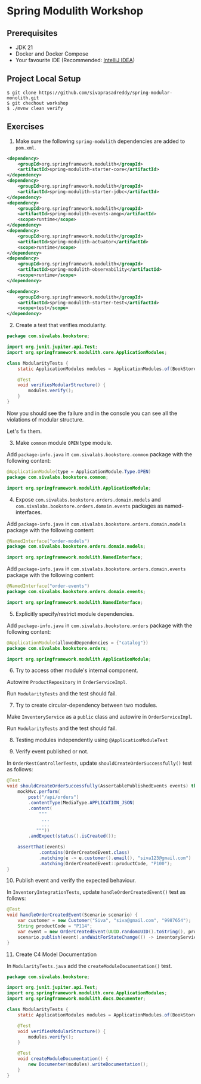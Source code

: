 # Spring Modulith Workshop

## Prerequisites
* JDK 21
* Docker and Docker Compose
* Your favourite IDE (Recommended: [IntelliJ IDEA](https://www.jetbrains.com/idea/))

## Project Local Setup

```shell
$ git clone https://github.com/sivaprasadreddy/spring-modular-monolith.git
$ git chechout workshop
$ ./mvnw clean verify
```

## Exercises

1. Make sure the following `spring-modulith` dependencies are added to `pom.xml`.

```xml
<dependency>
    <groupId>org.springframework.modulith</groupId>
    <artifactId>spring-modulith-starter-core</artifactId>
</dependency>
<dependency>
    <groupId>org.springframework.modulith</groupId>
    <artifactId>spring-modulith-starter-jdbc</artifactId>
</dependency>
<dependency>
    <groupId>org.springframework.modulith</groupId>
    <artifactId>spring-modulith-events-amqp</artifactId>
    <scope>runtime</scope>
</dependency>
<dependency>
    <groupId>org.springframework.modulith</groupId>
    <artifactId>spring-modulith-actuator</artifactId>
    <scope>runtime</scope>
</dependency>
<dependency>
    <groupId>org.springframework.modulith</groupId>
    <artifactId>spring-modulith-observability</artifactId>
    <scope>runtime</scope>
</dependency>

<dependency>
    <groupId>org.springframework.modulith</groupId>
    <artifactId>spring-modulith-starter-test</artifactId>
    <scope>test</scope>
</dependency>
```

2. Create a test that verifies modularity.

```java
package com.sivalabs.bookstore;

import org.junit.jupiter.api.Test;
import org.springframework.modulith.core.ApplicationModules;

class ModularityTests {
    static ApplicationModules modules = ApplicationModules.of(BookStoreApplication.class);

    @Test
    void verifiesModularStructure() {
        modules.verify();
    }
}
```

Now you should see the failure and in the console you can see all the violations of modular structure.

Let's fix them.

3. Make `common` module `OPEN` type module.

Add `package-info.java` in `com.sivalabs.bookstore.common` package with the following content:

```java
@ApplicationModule(type = ApplicationModule.Type.OPEN)
package com.sivalabs.bookstore.common;

import org.springframework.modulith.ApplicationModule;
```

4. Expose `com.sivalabs.bookstore.orders.domain.models` and `com.sivalabs.bookstore.orders.domain.events` packages as named-interfaces.

Add `package-info.java` in `com.sivalabs.bookstore.orders.domain.models` package with the following content:

```java
@NamedInterface("order-models")
package com.sivalabs.bookstore.orders.domain.models;

import org.springframework.modulith.NamedInterface;
```

Add `package-info.java` in `com.sivalabs.bookstore.orders.domain.events` package with the following content:

```java
@NamedInterface("order-events")
package com.sivalabs.bookstore.orders.domain.events;

import org.springframework.modulith.NamedInterface;
```

5. Explicitly specify/restrict module dependencies.

Add `package-info.java` in `com.sivalabs.bookstore.orders` package with the following content:

```java
@ApplicationModule(allowedDependencies = {"catalog"})
package com.sivalabs.bookstore.orders;

import org.springframework.modulith.ApplicationModule;
```

6. Try to access other module's internal component.

Autowire `ProductRepository` in `OrderServiceImpl`.

Run `ModularityTests` and the test should fail.

7. Try to create circular-dependency between two modules.

Make `InventoryService` as a `public` class and autowire in `OrderServiceImpl`.

Run `ModularityTests` and the test should fail.

8. Testing modules independently using `@ApplicationModuleTest`

9. Verify event published or not.

In `OrderRestControllerTests`, update `shouldCreateOrderSuccessfully()` test as follows:

```java
@Test
void shouldCreateOrderSuccessfully(AssertablePublishedEvents events) throws Exception {
    mockMvc.perform(
        post("/api/orders")
        .contentType(MediaType.APPLICATION_JSON)
        .content(
            """
             ...
             ...
           """))
        .andExpect(status().isCreated());

    assertThat(events)
            .contains(OrderCreatedEvent.class)
            .matching(e -> e.customer().email(), "siva123@gmail.com")
            .matching(OrderCreatedEvent::productCode, "P100");
}
```

10. Publish event and verify the expected behaviour.

In `InventoryIntegrationTests`, update `handleOrderCreatedEvent()` test as follows:

```java
@Test
void handleOrderCreatedEvent(Scenario scenario) {
    var customer = new Customer("Siva", "siva@gmail.com", "9987654");
    String productCode = "P114";
    var event = new OrderCreatedEvent(UUID.randomUUID().toString(), productCode, 2, customer);
    scenario.publish(event).andWaitForStateChange(() -> inventoryService.getStockLevel(productCode) == 598);
}
```

11. Create C4 Model Documentation

In `ModularityTests.java` add the `createModuleDocumentation()` test.

```java
package com.sivalabs.bookstore;

import org.junit.jupiter.api.Test;
import org.springframework.modulith.core.ApplicationModules;
import org.springframework.modulith.docs.Documenter;

class ModularityTests {
    static ApplicationModules modules = ApplicationModules.of(BookStoreApplication.class);

    @Test
    void verifiesModularStructure() {
        modules.verify();
    }

    @Test
    void createModuleDocumentation() {
        new Documenter(modules).writeDocumentation();
    }
}
```
